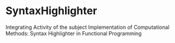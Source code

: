# SyntaxHighlighter
Integrating Activity of the subject Implementation of Computational Methods: Syntax Highlighter in Functional Programming
